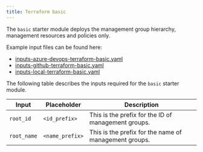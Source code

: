 ```yaml
---
title: Terraform basic
---
```


The `basic` starter module deploys the management group hierarchy, management resources and policies only.

Example input files can be found here:

- [inputs-azure-devops-terraform-basic.yaml][example_powershell_inputs_azure_devops_terraform_basic]
- [inputs-github-terraform-basic.yaml][example_powershell_inputs_github_terraform_basic]
- [inputs-local-terraform-basic.yaml][example_powershell_inputs_local_terraform_basic]

The following table describes the inputs required for the `basic` starter module.

| Input | Placeholder | Description |
| - | -- | --- |
| `root_id` | `<id_prefix>` | This is the prefix for the ID of management groups. |
| `root_name` | `<name_prefix>` | This is the prefix for the name of management groups. |

 [//]: # (************************)
 [//]: # (INSERT LINK LABELS BELOW)
 [//]: # (************************)

[example_powershell_inputs_azure_devops_terraform_basic]:     examples/powershell-inputs/inputs-azure-devops-terraform-basic.yaml "Example - PowerShell Inputs - Azure DevOps - Terraform - Basic"
[example_powershell_inputs_github_terraform_basic]:     examples/powershell-inputs/inputs-github-terraform-basic.yaml "Example - PowerShell Inputs - GitHub - Terraform - Basic"
[example_powershell_inputs_local_terraform_basic]:     examples/powershell-inputs/inputs-local-terraform-basic.yaml "Example - PowerShell Inputs - Local - Terraform - Basic"
